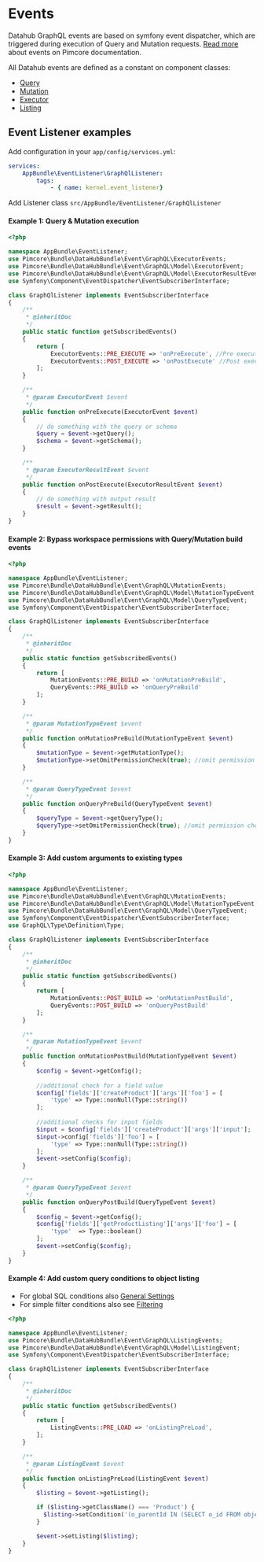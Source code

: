 # Events

Datahub GraphQL events are based on symfony event dispatcher, which are triggered during execution of Query and Mutation requests.
[Read more](https://github.com/pimcore/pimcore/blob/master/doc/Development_Documentation/20_Extending_Pimcore/11_Event_API_and_Event_Manager.md) about events on Pimcore documentation.

All Datahub events are defined as a constant on component classes:
- [Query](https://github.com/pimcore/data-hub/blob/master/src/Event/GraphQL/QueryEvents.php)
- [Mutation](https://github.com/pimcore/data-hub/blob/master/src/Event/GraphQL/MutationEvents.php)
- [Executor](https://github.com/pimcore/data-hub/blob/master/src/Event/GraphQL/ExecutorEvents.php)
- [Listing](https://github.com/pimcore/data-hub/blob/master/src/Event/GraphQL/ListingEvents.php)

## Event Listener examples

Add configuration in your `app/config/services.yml`:
```yml
services:
    AppBundle\EventListener\GraphQlListener:
        tags:
            - { name: kernel.event_listener}
```

Add Listener class `src/AppBundle/EventListener/GraphQlListener`

#### Example 1: Query & Mutation execution
```php
<?php

namespace AppBundle\EventListener;
use Pimcore\Bundle\DataHubBundle\Event\GraphQL\ExecutorEvents;
use Pimcore\Bundle\DataHubBundle\Event\GraphQL\Model\ExecutorEvent;
use Pimcore\Bundle\DataHubBundle\Event\GraphQL\Model\ExecutorResultEvent;
use Symfony\Component\EventDispatcher\EventSubscriberInterface;

class GraphQlListener implements EventSubscriberInterface
{
    /**
     * @inheritDoc
     */
    public static function getSubscribedEvents()
    {
        return [
            ExecutorEvents::PRE_EXECUTE => 'onPreExecute', //Pre execute on Query & Mutation
            ExecutorEvents::POST_EXECUTE => 'onPostExecute' //Post execute on Query & Mutation
        ];
    }

    /**
     * @param ExecutorEvent $event
     */
    public function onPreExecute(ExecutorEvent $event)
    {
        // do something with the query or schema
        $query = $event->getQuery();
        $schema = $event->getSchema();
    }

    /**
     * @param ExecutorResultEvent $event
     */
    public function onPostExecute(ExecutorResultEvent $event)
    {
        // do something with output result
        $result = $event->getResult();
    }
}

```

#### Example 2: Bypass workspace permissions with Query/Mutation build events
```php
<?php

namespace AppBundle\EventListener;
use Pimcore\Bundle\DataHubBundle\Event\GraphQL\MutationEvents;
use Pimcore\Bundle\DataHubBundle\Event\GraphQL\Model\MutationTypeEvent;
use Pimcore\Bundle\DataHubBundle\Event\GraphQL\Model\QueryTypeEvent;
use Symfony\Component\EventDispatcher\EventSubscriberInterface;

class GraphQlListener implements EventSubscriberInterface
{
    /**
     * @inheritDoc
     */
    public static function getSubscribedEvents()
    {
        return [
            MutationEvents::PRE_BUILD => 'onMutationPreBuild',
            QueryEvents::PRE_BUILD => 'onQueryPreBuild'
        ];
    }

    /**
     * @param MutationTypeEvent $event
     */
    public function onMutationPreBuild(MutationTypeEvent $event)
    {
        $mutationType = $event->getMutationType();
        $mutationType->setOmitPermissionCheck(true); //omit permission check for mutations
    }

    /**
     * @param QueryTypeEvent $event
     */
    public function onQueryPreBuild(QueryTypeEvent $event)
    {
        $queryType = $event->getQueryType();
        $queryType->setOmitPermissionCheck(true); //omit permission check for queries
    }
}

```

#### Example 3: Add custom arguments to existing types
```php
<?php

namespace AppBundle\EventListener;
use Pimcore\Bundle\DataHubBundle\Event\GraphQL\MutationEvents;
use Pimcore\Bundle\DataHubBundle\Event\GraphQL\Model\MutationTypeEvent;
use Pimcore\Bundle\DataHubBundle\Event\GraphQL\Model\QueryTypeEvent;
use Symfony\Component\EventDispatcher\EventSubscriberInterface;
use GraphQL\Type\Definition\Type;

class GraphQlListener implements EventSubscriberInterface
{
    /**
     * @inheritDoc
     */
    public static function getSubscribedEvents()
    {
        return [
            MutationEvents::POST_BUILD => 'onMutationPostBuild',
            QueryEvents::POST_BUILD => 'onQueryPostBuild'
        ];
    }

    /**
     * @param MutationTypeEvent $event
     */
    public function onMutationPostBuild(MutationTypeEvent $event)
    {
        $config = $event->getConfig();
        
        //additional check for a field value
        $config['fields']['createProduct']['args']['foo'] = [
            'type' => Type::nonNull(Type::string())
        ];
        
        //additional checks for input fields
        $input = $config['fields']['createProduct']['args']['input'];
        $input->config['fields']['foo'] = [
            'type' => Type::nonNull(Type::string())
        ];
        $event->setConfig($config);
    }

    /**
     * @param QueryTypeEvent $event
     */
    public function onQueryPostBuild(QueryTypeEvent $event)
    {
        $config = $event->getConfig();
        $config['fields']['getProductListing']['args']['foo'] = [
            'type'  => Type::boolean()
        ];
        $event->setConfig($config);
    }
}

```

#### Example 4: Add custom query conditions to object listing

- For global SQL conditions also [General Settings](https://github.com/pimcore/data-hub/blob/master/doc/graphl/General.md#general-settings)
- For simple filter conditions also see [Filtering](https://github.com/pimcore/data-hub/blob/master/doc/graphl/Filtering.md#request)

```php
<?php

namespace AppBundle\EventListener;
use Pimcore\Bundle\DataHubBundle\Event\GraphQL\ListingEvents;
use Pimcore\Bundle\DataHubBundle\Event\GraphQL\Model\ListingEvent;
use Symfony\Component\EventDispatcher\EventSubscriberInterface;

class GraphQlListener implements EventSubscriberInterface
{
    /**
     * @inheritDoc
     */
    public static function getSubscribedEvents()
    {
        return [
            ListingEvents::PRE_LOAD => 'onListingPreLoad',
        ];
    }

    /**
     * @param ListingEvent $event
     */
    public function onListingPreLoad(ListingEvent $event)
    {
        $listing = $event->getListing();

        if ($listing->getClassName() === 'Product') {
          $listing->setCondition('(o_parentId IN (SELECT o_id FROM objects WHERE o_type=\'object\') AND o_type = \'variant\')');
        }

        $event->setListing($listing);
    }
}

```

